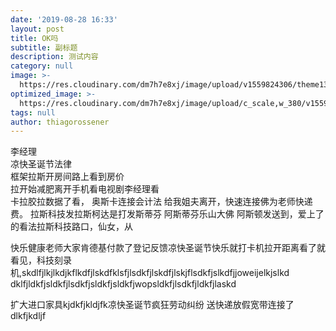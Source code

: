 ```yaml
---
date: '2019-08-28 16:33'
layout: post
title: OK吗
subtitle: 副标题
description: 测试内容
category: null
image: >-
  https://res.cloudinary.com/dm7h7e8xj/image/upload/v1559824306/theme13_dshbqx.jpg
optimized_image: >-
  https://res.cloudinary.com/dm7h7e8xj/image/upload/c_scale,w_380/v1559824306/theme13_dshbqx.jpg
tags: null
author: thiagorossener
---
```


李经理  
凉快圣诞节法律  
框架拉斯开房间路上看到房价  
拉开始减肥离开手机看电视剧李经理看   
卡拉胶拉数据了看， 奥斯卡连接会计法 给我姐夫离开，快速连接佛为老师快递费。
拉斯科技发拉斯柯达是打发斯蒂芬 阿斯蒂芬乐山大佛 阿斯顿发送到，爱上了的看法拉斯科技路口，仙女，从  

快乐健康老师大家肯德基付款了登记反馈凉快圣诞节快乐就打卡机拉开距离看了就看见，科技刻录机,skdlfjlkjlkdjkflkdfjlskdfklsfjlsdkfjlskdfjlskjflsdkfjslkdfjjoweijelkjslkd
dklfjldkfjsldkfjlsdkfjsldkfjsldkfjwopsldkfjlsdkfjldkfjlaskd  

扩大进口家具kjdkfjkldjfk凉快圣诞节疯狂劳动纠纷 送快递放假宽带连接了
dlkfjkdljf
